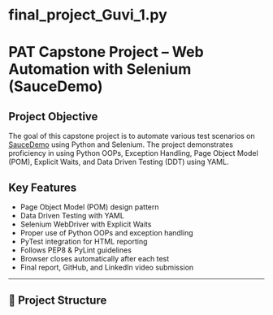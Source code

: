 # final_project_Guvi_1.py
# PAT Capstone Project – Web Automation with Selenium (SauceDemo)

## Project Objective
The goal of this capstone project is to automate various test scenarios on [SauceDemo](https://www.saucedemo.com/) using Python and Selenium. The project demonstrates proficiency in using Python OOPs, Exception Handling, Page Object Model (POM), Explicit Waits, and Data Driven Testing (DDT) using YAML.

##  Key Features
- Page Object Model (POM) design pattern
- Data Driven Testing with YAML
- Selenium WebDriver with Explicit Waits
- Proper use of Python OOPs and exception handling
- PyTest integration for HTML reporting
- Follows PEP8 & PyLint guidelines
- Browser closes automatically after each test
- Final report, GitHub, and LinkedIn video submission

---

## 🧾 Project Structure

